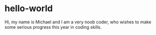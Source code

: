 # hello-world

Hi, my name is Michael and I am a very noob coder, who wishes to make some serious progress this year in coding skills. 
